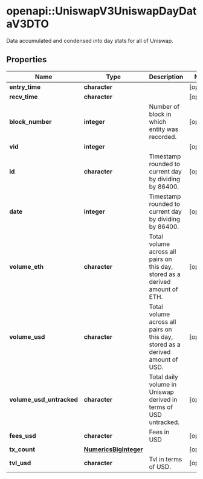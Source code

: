 # openapi::UniswapV3UniswapDayDataV3DTO

Data accumulated and condensed into day stats for all of Uniswap.

## Properties
Name | Type | Description | Notes
------------ | ------------- | ------------- | -------------
**entry_time** | **character** |  | [optional] 
**recv_time** | **character** |  | [optional] 
**block_number** | **integer** | Number of block in which entity was recorded. | [optional] 
**vid** | **integer** |  | [optional] 
**id** | **character** | Timestamp rounded to current day by dividing by 86400. | [optional] 
**date** | **integer** | Timestamp rounded to current day by dividing by 86400. | [optional] 
**volume_eth** | **character** | Total volume across all pairs on this day, stored as a derived amount of ETH. | [optional] 
**volume_usd** | **character** | Total volume across all pairs on this day, stored as a derived amount of USD. | [optional] 
**volume_usd_untracked** | **character** | Total daily volume in Uniswap derived in terms of USD untracked. | [optional] 
**fees_usd** | **character** | Fees in USD | [optional] 
**tx_count** | [**NumericsBigInteger**](Numerics.BigInteger.md) |  | [optional] 
**tvl_usd** | **character** | Tvl in terms of USD. | [optional] 


